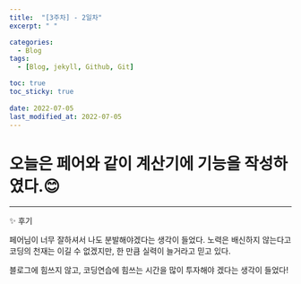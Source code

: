 ```yaml
---
title:  "[3주차] - 2일차"
excerpt: " "

categories:
  - Blog
tags:
  - [Blog, jekyll, Github, Git]

toc: true
toc_sticky: true
 
date: 2022-07-05
last_modified_at: 2022-07-05
---
```


# 오늘은 페어와 같이 계산기에 기능을 작성하였다.😊
***

✨ 후기

페어님이 너무 잘하셔서 나도 분발해야겠다는 생각이 들었다.
노력은 배신하지 않는다고 코딩의 천재는 이길 수 없겠지만, 한 만큼 실력이 늘거라고 믿고 있다.

블로그에 힘쓰지 않고, 코딩연습에 힘쓰는 시간을 많이 투자해야 겠다는 생각이 들었다!

